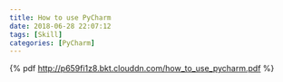 ```yaml
---
title: How to use PyCharm
date: 2018-06-28 22:07:12
tags: [Skill]
categories: [PyCharm]
---
```


{% pdf http://p659fi1z8.bkt.clouddn.com/how_to_use_pycharm.pdf %} 